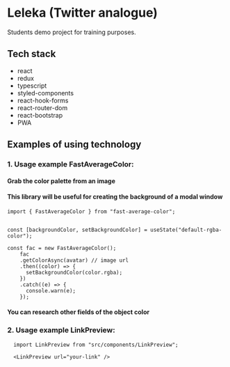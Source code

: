 # Leleka (Twitter analogue)

Students demo project for training purposes.

## Tech stack

- react
- redux
- typescript
- styled-components
- react-hook-forms
- react-router-dom
- react-bootstrap
- PWA

## Examples of using technology

### 1. Usage example FastAverageColor:

#### Grab the color palette from an image

#### This library will be useful for creating the background of a modal window

```
import { FastAverageColor } from "fast-average-color";


const [backgroundColor, setBackgroundColor] = useState("default-rgba-color");

const fac = new FastAverageColor();
    fac
    .getColorAsync(avatar) // image url
    .then((color) => {
      setBackgroundColor(color.rgba);
    })
    .catch((e) => {
      console.warn(e);
    });
```

#### You can research other fields of the object color

### 2. Usage example LinkPreview:

```
  import LinkPreview from "src/components/LinkPreview";

  <LinkPreview url="your-link" />
```

